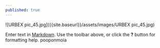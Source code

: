 ```yaml
---
published: true
---
```

![URBEX pic_45.jpg]({{site.baseurl}}/assets/images/URBEX pic_45.jpg)

Enter text in [Markdown](http://daringfireball.net/projects/markdown/). Use the toolbar above, or click the **?** button for formatting help.
pooponmoia

